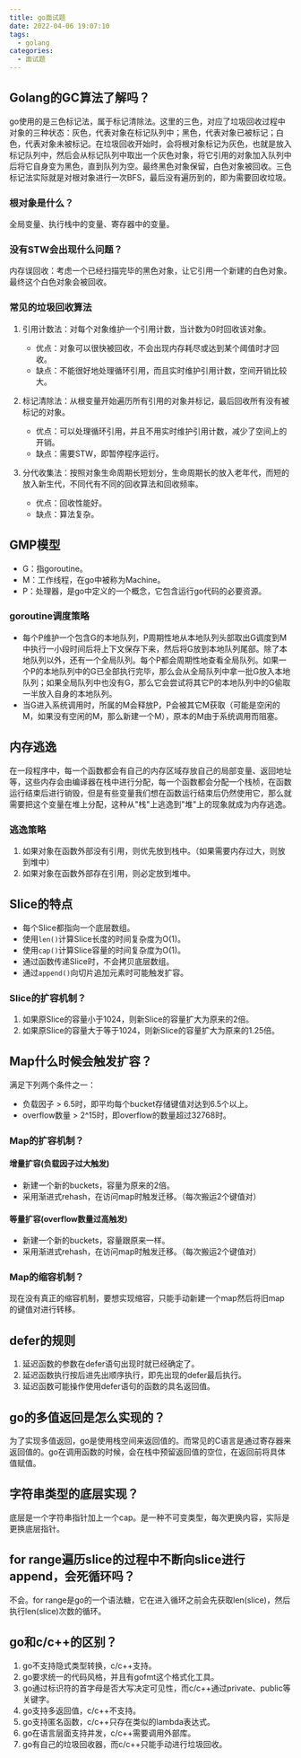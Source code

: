 ```yaml
---
title: go面试题
date: 2022-04-06 19:07:10
tags:
  - golang
categories:
  - 面试题
---
```


## Golang的GC算法了解吗？

go使用的是三色标记法，属于标记清除法。这里的三色，对应了垃圾回收过程中对象的三种状态：灰色，代表对象在标记队列中；黑色，代表对象已被标记；白色，代表对象未被标记。在垃圾回收开始时，会将根对象标记为灰色，也就是放入标记队列中，然后会从标记队列中取出一个灰色对象，将它引用的对象加入队列中后将它自身变为黑色，直到队列为空。最终黑色对象保留，白色对象被回收。三色标记法实际就是对根对象进行一次BFS，最后没有遍历到的，即为需要回收垃圾。

### 根对象是什么？

全局变量、执行栈中的变量、寄存器中的变量。

### 没有STW会出现什么问题？

内存误回收：考虑一个已经扫描完毕的黑色对象，让它引用一个新建的白色对象。最终这个白色对象会被回收。

### 常见的垃圾回收算法

1. 引用计数法：对每个对象维护一个引用计数，当计数为0时回收该对象。
   + 优点：对象可以很快被回收，不会出现内存耗尽或达到某个阈值时才回收。
   + 缺点：不能很好地处理循环引用，而且实时维护引用计数，空间开销比较大。

2. 标记清除法：从根变量开始遍历所有引用的对象并标记，最后回收所有没有被标记的对象。
   + 优点：可以处理循环引用，并且不用实时维护引用计数，减少了空间上的开销。
   + 缺点：需要STW，即暂停程序运行。

3. 分代收集法：按照对象生命周期长短划分，生命周期长的放入老年代，而短的放入新生代，不同代有不同的回收算法和回收频率。
   + 优点：回收性能好。
   + 缺点：算法复杂。

## GMP模型

+ G：指goroutine。
+ M：工作线程，在go中被称为Machine。
+ P：处理器，是go中定义的一个概念，它包含运行go代码的必要资源。

### goroutine调度策略

+ 每个P维护一个包含G的本地队列，P周期性地从本地队列头部取出G调度到M中执行一小段时间后将上下文保存下来，然后将G放到本地队列尾部。除了本地队列以外，还有一个全局队列。每个P都会周期性地查看全局队列。如果一个P的本地队列中的G已全部执行完毕，那么会从全局队列中拿一批G放入本地队列；如果全局队列中也没有G，那么它会尝试将其它P的本地队列中的G偷取一半放入自身的本地队列。
+ 当G进入系统调用时，所属的M会释放P，P会被其它M获取（可能是空闲的M，如果没有空闲的M，那么新建一个M），原本的M由于系统调用而阻塞。

## 内存逃逸

在一段程序中，每一个函数都会有自己的内存区域存放自己的局部变量、返回地址等，这些内存会由编译器在栈中进行分配，每一个函数都会分配一个栈桢，在函数运行结束后进行销毁，但是有些变量我们想在函数运行结束后仍然使用它，那么就需要把这个变量在堆上分配，这种从"栈"上逃逸到"堆"上的现象就成为内存逃逸。

### 逃逸策略

1. 如果对象在函数外部没有引用，则优先放到栈中。（如果需要内存过大，则放到堆中）
2. 如果对象在函数外部存在引用，则必定放到堆中。

## Slice的特点

+ 每个Slice都指向一个底层数组。
+ 使用`len()`计算Slice长度的时间复杂度为O(1)。
+ 使用`cap()`计算Slice容量的时间复杂度为O(1)。
+ 通过函数传递Slice时，不会拷贝底层数组。
+ 通过`append()`向切片追加元素时可能触发扩容。

### Slice的扩容机制？

1. 如果原Slice的容量小于1024，则新Slice的容量扩大为原来的2倍。
2. 如果原Slice的容量大于等于1024，则新Slice的容量扩大为原来的1.25倍。

## Map什么时候会触发扩容？

满足下列两个条件之一：
+ 负载因子 > 6.5时，即平均每个bucket存储键值对达到6.5个以上。
+ overflow数量 > 2^15时，即overflow的数量超过32768时。

### Map的扩容机制？

#### 增量扩容(负载因子过大触发)

+ 新建一个新的buckets，容量为原来的2倍。
+ 采用渐进式rehash，在访问map时触发迁移。（每次搬运2个键值对）

#### 等量扩容(overflow数量过高触发)

+ 新建一个新的buckets，容量跟原来一样。
+ 采用渐进式rehash，在访问map时触发迁移。（每次搬运2个键值对）

### Map的缩容机制？

现在没有真正的缩容机制，要想实现缩容，只能手动新建一个map然后将旧map的键值对进行转移。


## defer的规则

1. 延迟函数的参数在defer语句出现时就已经确定了。
2. 延迟函数执行按后进先出顺序执行，即先出现的defer最后执行。
3. 延迟函数可能操作使用defer语句的函数的具名返回值。

## go的多值返回是怎么实现的？

为了实现多值返回，go是使用栈空间来返回值的。而常见的C语言是通过寄存器来返回值的。go在调用函数的时候，会在栈中预留返回值的空位，在返回前将具体值赋值。

## 字符串类型的底层实现？

底层是一个字符串指针加上一个cap。是一种不可变类型，每次更换内容，实际是更换底层指针。


## for range遍历slice的过程中不断向slice进行append，会死循环吗？

不会。for range是go的一个语法糖，它在进入循环之前会先获取len(slice)，然后执行len(slice)次数的循环。


## go和c/c++的区别？

1. go不支持隐式类型转换，c/c++支持。
2. go要求统一的代码风格，并且有gofmt这个格式化工具。
3. go通过标识符的首字母是否大写决定可见性，而c/c++通过private、public等关键字。
4. go支持多返回值，c/c++不支持。
5. go支持匿名函数，c/c++只存在类似的lambda表达式。
6. go在语言层面支持并发，c/c++需要调用外部库。
7. go有自己的垃圾回收器，而c/c++只能手动进行垃圾回收。

